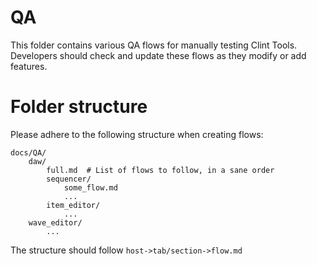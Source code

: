 # QA
This folder contains various QA flows for manually testing Clint Tools.
Developers should check and update these flows as they modify or add
features.

# Folder structure
Please adhere to the following structure when creating flows:
```
docs/QA/
    daw/
        full.md  # List of flows to follow, in a sane order
        sequencer/
            some_flow.md
            ...
        item_editor/
            ...
    wave_editor/
        ...
```
The structure should follow `host->tab/section->flow.md`
